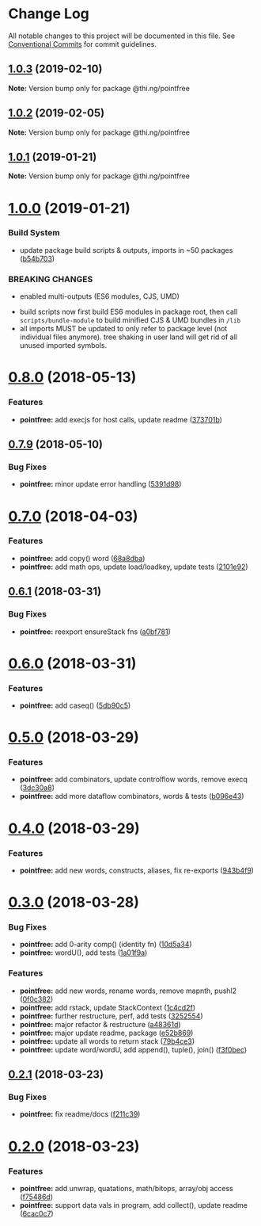 # Change Log

All notable changes to this project will be documented in this file.
See [Conventional Commits](https://conventionalcommits.org) for commit guidelines.

## [1.0.3](https://github.com/thi-ng/umbrella/compare/@thi.ng/pointfree@1.0.2...@thi.ng/pointfree@1.0.3) (2019-02-10)

**Note:** Version bump only for package @thi.ng/pointfree





## [1.0.2](https://github.com/thi-ng/umbrella/compare/@thi.ng/pointfree@1.0.1...@thi.ng/pointfree@1.0.2) (2019-02-05)

**Note:** Version bump only for package @thi.ng/pointfree





## [1.0.1](https://github.com/thi-ng/umbrella/compare/@thi.ng/pointfree@1.0.0...@thi.ng/pointfree@1.0.1) (2019-01-21)

**Note:** Version bump only for package @thi.ng/pointfree





# [1.0.0](https://github.com/thi-ng/umbrella/compare/@thi.ng/pointfree@0.8.15...@thi.ng/pointfree@1.0.0) (2019-01-21)


### Build System

* update package build scripts & outputs, imports in ~50 packages ([b54b703](https://github.com/thi-ng/umbrella/commit/b54b703))


### BREAKING CHANGES

* enabled multi-outputs (ES6 modules, CJS, UMD)

- build scripts now first build ES6 modules in package root, then call
  `scripts/bundle-module` to build minified CJS & UMD bundles in `/lib`
- all imports MUST be updated to only refer to package level
  (not individual files anymore). tree shaking in user land will get rid of
  all unused imported symbols.


<a name="0.8.0"></a>
# [0.8.0](https://github.com/thi-ng/umbrella/compare/@thi.ng/pointfree@0.7.10...@thi.ng/pointfree@0.8.0) (2018-05-13)


### Features

* **pointfree:** add execjs for host calls, update readme ([373701b](https://github.com/thi-ng/umbrella/commit/373701b))


<a name="0.7.9"></a>
## [0.7.9](https://github.com/thi-ng/umbrella/compare/@thi.ng/pointfree@0.7.8...@thi.ng/pointfree@0.7.9) (2018-05-10)


### Bug Fixes

* **pointfree:** minor update error handling ([5391d98](https://github.com/thi-ng/umbrella/commit/5391d98))


<a name="0.7.0"></a>
# [0.7.0](https://github.com/thi-ng/umbrella/compare/@thi.ng/pointfree@0.6.2...@thi.ng/pointfree@0.7.0) (2018-04-03)


### Features

* **pointfree:** add copy() word ([68a8dba](https://github.com/thi-ng/umbrella/commit/68a8dba))
* **pointfree:** add math ops, update load/loadkey, update tests ([2101e92](https://github.com/thi-ng/umbrella/commit/2101e92))


<a name="0.6.1"></a>
## [0.6.1](https://github.com/thi-ng/umbrella/compare/@thi.ng/pointfree@0.6.0...@thi.ng/pointfree@0.6.1) (2018-03-31)


### Bug Fixes

* **pointfree:** reexport ensureStack fns ([a0bf781](https://github.com/thi-ng/umbrella/commit/a0bf781))




<a name="0.6.0"></a>
# [0.6.0](https://github.com/thi-ng/umbrella/compare/@thi.ng/pointfree@0.5.0...@thi.ng/pointfree@0.6.0) (2018-03-31)


### Features

* **pointfree:** add caseq() ([5db90c5](https://github.com/thi-ng/umbrella/commit/5db90c5))




<a name="0.5.0"></a>
# [0.5.0](https://github.com/thi-ng/umbrella/compare/@thi.ng/pointfree@0.4.0...@thi.ng/pointfree@0.5.0) (2018-03-29)


### Features

* **pointfree:** add combinators, update controlflow words, remove execq ([3dc30a8](https://github.com/thi-ng/umbrella/commit/3dc30a8))
* **pointfree:** add more dataflow combinators, words & tests ([b096e43](https://github.com/thi-ng/umbrella/commit/b096e43))




<a name="0.4.0"></a>
# [0.4.0](https://github.com/thi-ng/umbrella/compare/@thi.ng/pointfree@0.3.0...@thi.ng/pointfree@0.4.0) (2018-03-29)


### Features

* **pointfree:** add new words, constructs, aliases, fix re-exports ([943b4f9](https://github.com/thi-ng/umbrella/commit/943b4f9))




<a name="0.3.0"></a>
# [0.3.0](https://github.com/thi-ng/umbrella/compare/@thi.ng/pointfree@0.2.1...@thi.ng/pointfree@0.3.0) (2018-03-28)


### Bug Fixes

* **pointfree:** add 0-arity comp() (identity fn) ([10d5a34](https://github.com/thi-ng/umbrella/commit/10d5a34))
* **pointfree:** wordU(), add tests ([1a01f9a](https://github.com/thi-ng/umbrella/commit/1a01f9a))


### Features

* **pointfree:** add new words, rename words, remove mapnth, pushl2 ([0f0c382](https://github.com/thi-ng/umbrella/commit/0f0c382))
* **pointfree:** add rstack, update StackContext ([1c4cd2f](https://github.com/thi-ng/umbrella/commit/1c4cd2f))
* **pointfree:** further restructure, perf, add tests ([3252554](https://github.com/thi-ng/umbrella/commit/3252554))
* **pointfree:** major refactor & restructure ([a48361d](https://github.com/thi-ng/umbrella/commit/a48361d))
* **pointfree:** major update readme, package ([e52b869](https://github.com/thi-ng/umbrella/commit/e52b869))
* **pointfree:** update all words to return stack ([79b4ce3](https://github.com/thi-ng/umbrella/commit/79b4ce3))
* **pointfree:** update word/wordU, add append(), tuple(), join() ([f3f0bec](https://github.com/thi-ng/umbrella/commit/f3f0bec))




<a name="0.2.1"></a>
## [0.2.1](https://github.com/thi-ng/umbrella/compare/@thi.ng/pointfree@0.2.0...@thi.ng/pointfree@0.2.1) (2018-03-23)


### Bug Fixes

* **pointfree:** fix readme/docs ([f211c39](https://github.com/thi-ng/umbrella/commit/f211c39))




<a name="0.2.0"></a>
# [0.2.0](https://github.com/thi-ng/umbrella/compare/@thi.ng/pointfree@0.1.0...@thi.ng/pointfree@0.2.0) (2018-03-23)


### Features

* **pointfree:** add unwrap, quatations, math/bitops, array/obj access ([f75486d](https://github.com/thi-ng/umbrella/commit/f75486d))
* **pointfree:** support data vals in program, add collect(), update readme ([6cac0c7](https://github.com/thi-ng/umbrella/commit/6cac0c7))
